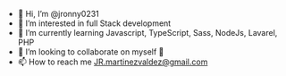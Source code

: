 - 👋 Hi, I’m @jronny0231
- 👀 I’m interested in full Stack development
- 🌱 I’m currently learning Javascript, TypeScript, Sass, NodeJs, Lavarel, PHP
- 💞️ I’m looking to collaborate on myself 🦸
- 📫 How to reach me JR.martinezvaldez@gmail.com

<!---
jronny0231/jronny0231 is a ✨ special ✨ repository because its `README.md` (this file) appears on your GitHub profile.
You can click the Preview link to take a look at your changes.
--->
